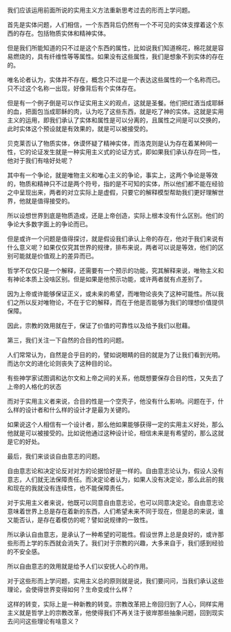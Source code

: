<p data-pid="itdFIzUp">我们应该运用前面所说的实用主义方法重新思考过去的形而上学问题。</p><p data-pid="3MjVu4v3">首先是实体问题，人们相信，一个东西背后仍然有一个不可见的实体支撑着这个东西的存在。包括物质实体和精神实体。</p><p data-pid="8iXAcxuv">但是我们所能知道的只不过是这个东西的属性，比如说我们知道棉花，棉花就是容易燃烧的，具有纤维性等等属性。如果没有这些属性，我们是想象不到实体的存在的。</p><p data-pid="7UJWtwcs">唯名论者认为，实体并不存在，概念只不过是一个表达这些属性的一个名称而已。只不过这个名称一出现，好像背后有个实体存在。</p><p data-pid="X1TY80UA">但是有一个例子倒是可以作证实用主义的观点，这就是圣餐。他们把红酒当成耶稣的血，把面包当成耶稣的肉，认为吃了这些东西，就是吃了神的实体。这就是实用主义的运用，即我们承认了实体和属性是可以分离的，且属性之间是可以交换的，此时实体这个预设就是有效果的，就是可以被接受的。</p><p data-pid="hvwaBd75">贝克莱否认了物质实体，休谟怀疑了精神实体，而洛克则是认为存在着某种同一性，它的论证发生就是一种实用主义式的论证方式，即如果我们承认存在同一性，他对于我们有啥好处呢？</p><p data-pid="D0wiPg39">其中有一个争论，就是唯物主义和唯心主义的争论，事实上，这两个争论是等效的，物质和精神只不过是两个符号，指的是不可知的实体，所以他们都不能在经验之中呈现出来，两者的对立实际上是虚假，只要它的解释模型帮助我们更好理解世界，他就是值得接受的。</p><p data-pid="S4LA7vR5">所以设想世界到底是物质造成，还是上帝创造，实际上根本没有什么区别。他们的争论大多数字面上的争论而已。</p><p data-pid="yYEAQ6fc">但是或许一个问题是值得探讨，就是假设我们承认上帝的存在，他对于我们来说有什么意义呢？如果仅仅究其世界的规律，排布来说，两者可以说是等效，他们的区别可能就是价值观上的差异而已。</p><p data-pid="Wugv8bZA">哲学不仅仅只是一个解释，还需要有一个预示的功能，究其解释来说，唯物主义和有神论本质上没啥区别。但是如果是他预示功能，或许两者就有点差别了。</p><p data-pid="7BpI9uW2">因为上帝或许能够保证正义，或未来的希望，而唯物论丧失了这种可能性。所以我们之所以反对唯物论，不在于它的解释，而在于他是否能够为我们的理想价值提供保障。</p><p data-pid="xakErvMq">因此，宗教的效用就在于，保证了价值的可靠性以及给予我们以慰藉。</p><p data-pid="jfzvjQbo">第三，我们关注一下自然的合目的性的问题。</p><p data-pid="8NozJfG8">人们常常认为，自然是合乎目的的，譬如说眼睛的目的就是为了让我们看到光明。而达尔文的进化论则丧失了这种目的论。</p><p data-pid="v7hiJh6x">有些神学家试图调和达尔文和上帝之间的关系，他既想要保存合目的性，又失去了上帝的人格化的状态</p><p data-pid="pOFMHIoP">而对于实用主义者来说，合目的性是一个空壳子，他没有什么影响。问题在于，什么样的设计者和什么样的设计才是最为关键的。</p><p data-pid="nbaJJy3C">如果说这个人相信有一个设计者，那么他如果能够获得一定的实用主义好处，那么他就是可以被接受的。比如说他通过这种设计论，相信未来是有希望的，那么这就是它的好处。</p><p data-pid="rcNifwbv">最后，我们来谈谈自由意志的问题。</p><p data-pid="0HgM7sJm">自由意志论和决定论反对对方的论据恰好是一样的。自由意志论认为，假设人没有意志，人们就无法保障责任。而决定论者认为，如果人没有决定论，那么此前的我和现在的我就没有连续性，也不能保障责任。</p><p data-pid="39XOQHqV">对于实用主义者来说，他既可以同意自由意志论，也可以同意决定论。自由意志论意味着世界上总是存在着新的东西，人们希望未来不同于现在，但是总的来说，谁又能否认，是存在着模仿的呢？譬如说规律的一致性。</p><p data-pid="obyWELt3">所以承认自由意志，是承认了一种希望的可能性。假设世界上总是良好的，或许那些形而上学的东西就会消失了。我们对于宗教的兴趣，大多来自于，我们感到经验的不安全感。</p><p data-pid="ldrD8MZV">所以自由意志的效用就是给予人们以安抚人心的作用。</p><p data-pid="WEF78OEs">对于这些形而上学问题，实用主义总的原则就是说，我们要问问，当我们承认这些理论，会使得世界变得如何？生命变成什么样？</p><p data-pid="aE3vcpVX">这样的转变，实际上是一种新教的转变。宗教改革把上帝回归到了人心，同样实用主义就是哲学上的宗教改革，他使得我们不再关注于彼岸那些抽象问题，回到现实去问问这些理论有啥意义？</p><p></p>